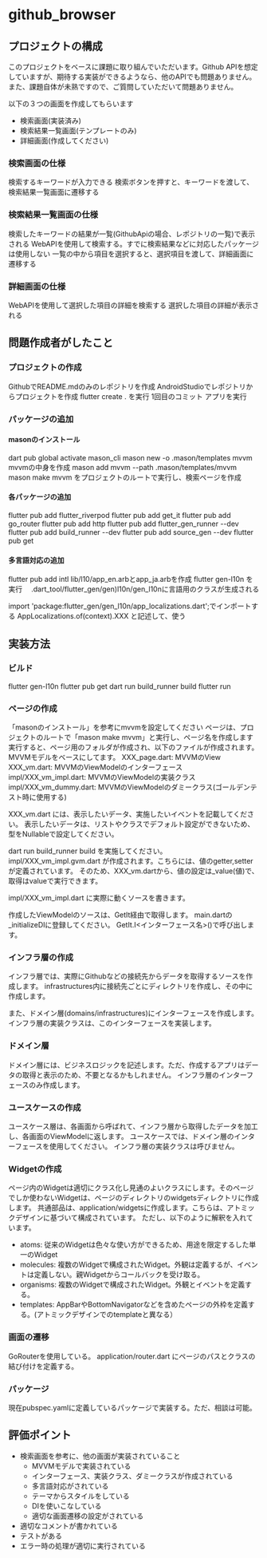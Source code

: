 # github_browser

## プロジェクトの構成
このプロジェクトをベースに課題に取り組んでいただいます。Github APIを想定していますが、期待する実装ができるようなら、他のAPIでも問題ありません。
また、課題自体が未熟ですので、ご質問していただいて問題ありません。

以下の３つの画面を作成してもらいます
- 検索画面(実装済み)
- 検索結果一覧画面(テンプレートのみ)
- 詳細画面(作成してください)

### 検索画面の仕様
検索するキーワードが入力できる
検索ボタンを押すと、キーワードを渡して、検索結果一覧画面に遷移する

### 検索結果一覧画面の仕様
検索したキーワードの結果が一覧(GithubApiの場合、レポジトリの一覧)で表示される
WebAPIを使用して検索する。すでに検索結果などに対応したパッケージは使用しない
一覧の中から項目を選択すると、選択項目を渡して、詳細画面に遷移する

### 詳細画面の仕様
WebAPIを使用して選択した項目の詳細を検索する
選択した項目の詳細が表示される

## 問題作成者がしたこと
### プロジェクトの作成
GithubでREADME.mdのみのレポジトリを作成
AndroidStudioでレポジトリからプロジェクトを作成
flutter create . を実行
1回目のコミット
アプリを実行

### パッケージの追加
#### masonのインストール
dart pub global activate mason_cli
mason new -o .mason/templates mvvm
mvvmの中身を作成
mason add mvvm --path .mason/templates/mvvm
mason make mvvm をプロジェクトのルートで実行し、検索ページを作成

#### 各パッケージの追加
flutter pub add flutter_riverpod
flutter pub add get_it
flutter pub add go_router
flutter pub add http
flutter pub add flutter_gen_runner --dev
flutter pub add build_runner --dev
flutter pub add source_gen --dev
flutter pub get 

#### 多言語対応の追加
flutter pub add intl
lib/l10/app_en.arbとapp_ja.arbを作成
flutter gen-l10n を実行
　.dart_tool/flutter_gen/gen)l10n/gen_l10nに言語用のクラスが生成される

import 'package:flutter_gen/gen_l10n/app_localizations.dart';でインポートする
AppLocalizations.of(context).XXX と記述して、使う

## 実装方法
### ビルド
flutter gen-l10n
flutter pub get
dart run build_runner build
flutter run

### ページの作成
「masonのインストール」を参考にmvvmを設定してください
ページは、プロジェクトのルートで「mason make mvvm」と実行し、ページ名を作成します
実行すると、ページ用のフォルダが作成され、以下のファイルが作成されます。MVVMモデルをベースにしてます。
XXX_page.dart: MVVMのView
XXX_vm.dart: MVVMのViewModelのインターフェース
impl/XXX_vm_impl.dart: MVVMのViewModelの実装クラス
impl/XXX_vm_dummy.dart: MVVMのViewModelのダミークラス(ゴールデンテスト時に使用する)

XXX_vm.dart には、表示したいデータ、実施したいイベントを記載してください。
表示したいデータは、リストやクラスでデフォルト設定ができないため、型をNullableで設定してください。

dart run build_runner build を実施してください。
impl/XXX_vm_impl.gvm.dart が作成されます。こちらには、値のgetter,setterが定義されています。
そのため、XXX_vm.dartから、値の設定は_value(値)で、取得はvalueで実行できます。

impl/XXX_vm_impl.dart に実際に動くソースを書きます。

作成したViewModelのソースは、GetIt経由で取得します。
main.dartの_initializeDIに登録してください。
GetIt.I<インターフェース名>()で呼び出します。

### インフラ層の作成
インフラ層では、実際にGithubなどの接続先からデータを取得するソースを作成します。
infrastructures内に接続先ごとにディレクトリを作成し、その中に作成します。

また、ドメイン層(domains/infrastructures)にインターフェースを作成します。インフラ層の実装クラスは、このインターフェースを実装します。

### ドメイン層
ドメイン層には、ビジネスロジックを記述します。ただ、作成するアプリはデータの取得と表示のため、不要となるかもしれません。
インフラ層のインターフェースのみ作成します。

### ユースケースの作成
ユースケース層は、各画面から呼ばれて、インフラ層から取得したデータを加工し、各画面のViewModelに返します。
ユースケースでは、ドメイン層のインターフェースを使用してください。 インフラ層の実装クラスは呼びません。

### Widgetの作成
ページ内のWidgetは適切にクラス化し見通のよいクラスにします。そのページでしか使わないWidgetは、ページのディレクトリのwidgetsディレクトリに作成します。
共通部品は、application/widgetsに作成します。こちらは、アトミックデザインに基づいて構成されています。
ただし、以下のように解釈を入れています。
- atoms: 従来のWidgetは色々な使い方ができるため、用途を限定するした単一のWidget
- molecules: 複数のWidgetで構成されたWidget。外観は定義するが、イベントは定義しない。親Widgetからコールバックを受け取る。
- organisms: 複数のWidgetで構成されたWidget。外観とイベントを定義する。
- templates: AppBarやBottomNavigatorなどを含めたページの外枠を定義する。(アトミックデザインでのtemplateと異なる）

### 画面の遷移
GoRouterを使用している。
application/router.dart にページのパスとクラスの結び付けを定義する。

### パッケージ
現在pubspec.yamlに定義しているパッケージで実装する。ただ、相談は可能。

## 評価ポイント
- 検索画面を参考に、他の画面が実装されていること
  - MVVMモデルで実装されている
  - インターフェース、実装クラス、ダミークラスが作成されている
  - 多言語対応がされている
  - テーマからスタイルをしている
  - DIを使いこなしている
  - 適切な画面遷移の設定がされている
- 適切なコメントが書かれている
- テストがある
- エラー時の処理が適切に実行されている
